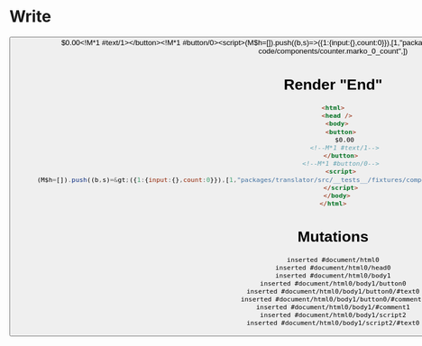 # Write
  <button>$0.00<!M*1 #text/1></button><!M*1 #button/0><script>(M$h=[]).push((b,s)=>({1:{input:{},count:0}}),[1,"packages/translator/src/__tests__/fixtures/component-attrs-static-code/components/counter.marko_0_count",])</script>


# Render "End"
```html
<html>
  <head />
  <body>
    <button>
      $0.00
      <!--M*1 #text/1-->
    </button>
    <!--M*1 #button/0-->
    <script>
      (M$h=[]).push((b,s)=&gt;({1:{input:{},count:0}}),[1,"packages/translator/src/__tests__/fixtures/component-attrs-static-code/components/counter.marko_0_count",])
    </script>
  </body>
</html>
```

# Mutations
```
inserted #document/html0
inserted #document/html0/head0
inserted #document/html0/body1
inserted #document/html0/body1/button0
inserted #document/html0/body1/button0/#text0
inserted #document/html0/body1/button0/#comment1
inserted #document/html0/body1/#comment1
inserted #document/html0/body1/script2
inserted #document/html0/body1/script2/#text0
```
